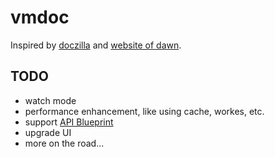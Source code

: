 # vmdoc

Inspired by [doczilla](https://unpkg.com/doczilla@1.0.6/) and [website of dawn](https://alibaba.github.io/dawn/docs/).

## TODO

- watch mode
- performance enhancement, like using cache, workes, etc.
- support [API Blueprint](https://apiblueprint.org)
- upgrade UI
- more on the road...
